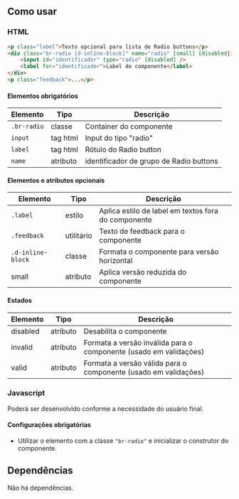 ## Como usar

### HTML

```html
<p class="label">Texto opcional para lista de Radio buttons</p>
<div class="br-radio [d-inline-block]" name="radio" [small] [disabled|invalid|valid]>
    <input id="identificador" type="radio" [disabled] />
    <label for="identificador">Label do componente</label>
</div>
<p class="feedback">...</p>
```

#### Elementos obrigatórios

| Elemento    | Tipo     | Descrição                               |
| ----------- | -------- | --------------------------------------- |
| `.br-radio` | classe   | Container do componente                 |
| `input`     | tag html | Input do tipo "radio"                   |
| `label`     | tag html | Rótulo do Radio button                  |
| `name`      | atributo | identificador de grupo de Radio buttons |

#### Elementos e atributos opcionais

| Elemento          | Tipo       | Descrição                                           |
| ----------------- | ---------- | --------------------------------------------------- |
| `.label`          | estilo     | Aplica estilo de label em textos fora do componente |
| `.feedback`       | utilitário | Texto de feedback para o componente                 |
| `.d-inline-block` | classe     | Formata o componente para versão horizontal         |
| small             | atributo   | Aplica versão reduzida do componente                |

#### Estados

| Elemento | Tipo     | Descrição                                                         |
| -------- | -------- | ----------------------------------------------------------------- |
| disabled | atributo | Desabilita o componente                                           |
| invalid  | atributo | Formata a versão inválida para o componente (usado em validações) |
| valid    | atributo | Formata a versão válida para o componente (usado em validações)   |

### Javascript

Poderá ser desenvolvido conforme a necessidade do usuário final.

#### Configurações obrigatórias

-   Utilizar o elemento com a classe `"br-radio"` e inicializar o construtor do componente.

## Dependências

Não há dependências.

